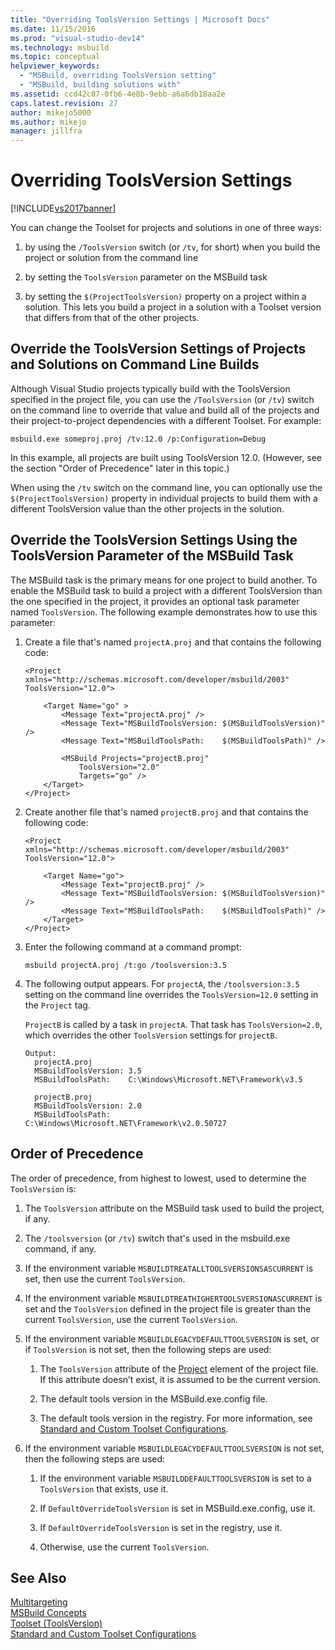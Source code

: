 ```yaml
---
title: "Overriding ToolsVersion Settings | Microsoft Docs"
ms.date: 11/15/2016
ms.prod: "visual-studio-dev14"
ms.technology: msbuild
ms.topic: conceptual
helpviewer_keywords: 
  - "MSBuild, overriding ToolsVersion setting"
  - "MSBuild, building solutions with"
ms.assetid: ccd42c07-0fb6-4e8b-9ebb-a6a6db18aa2e
caps.latest.revision: 27
author: mikejo5000
ms.author: mikejo
manager: jillfra
---
```

# Overriding ToolsVersion Settings
[!INCLUDE[vs2017banner](../includes/vs2017banner.md)]

  
You can change the Toolset for projects and solutions in one of three ways:  
  
1.  by using the `/ToolsVersion` switch (or `/tv`, for short) when you build the project or solution from the command line  
  
2.  by setting the `ToolsVersion` parameter on the MSBuild task  
  
3.  by setting the `$(ProjectToolsVersion)` property on a project within a solution. This lets you build a project in a solution with a Toolset version that differs from that of the other projects.  
  
## Override the ToolsVersion Settings of Projects and Solutions on Command Line Builds  
 Although Visual Studio projects typically build with the ToolsVersion specified in the project file, you can use the `/ToolsVersion` (or `/tv`) switch on the command line to override that value and build all of the projects and their project-to-project dependencies with a different Toolset. For example:  
  
```  
msbuild.exe someproj.proj /tv:12.0 /p:Configuration=Debug  
```  
  
 In this example, all projects are built using ToolsVersion 12.0. (However, see the section "Order of Precedence" later in this topic.)  
  
 When using the `/tv` switch on the command line, you can optionally use the `$(ProjectToolsVersion)` property in individual projects to build them with a different ToolsVersion value than the other projects in the solution.  
  
## Override the ToolsVersion Settings Using the ToolsVersion Parameter of the MSBuild Task  
 The MSBuild task is the primary means for one project to build another. To enable the MSBuild task to build a project with a different ToolsVersion than the one specified in the project, it provides an optional task parameter named `ToolsVersion`. The following example demonstrates how to use this parameter:  
  
1.  Create a file that's named `projectA.proj` and that contains the following code:  
  
    ```  
    <Project xmlns="http://schemas.microsoft.com/developer/msbuild/2003"  
    ToolsVersion="12.0">  
  
        <Target Name="go" >   
            <Message Text="projectA.proj" />  
            <Message Text="MSBuildToolsVersion: $(MSBuildToolsVersion)" />  
            <Message Text="MSBuildToolsPath:    $(MSBuildToolsPath)" />  
  
            <MSBuild Projects="projectB.proj"  
                ToolsVersion="2.0"  
                Targets="go" />  
        </Target>  
    </Project>  
    ```  
  
2.  Create another file that's named `projectB.proj` and that contains the following code:  
  
    ```  
    <Project xmlns="http://schemas.microsoft.com/developer/msbuild/2003"  
    ToolsVersion="12.0">  
  
        <Target Name="go">  
            <Message Text="projectB.proj" />  
            <Message Text="MSBuildToolsVersion: $(MSBuildToolsVersion)" />  
            <Message Text="MSBuildToolsPath:    $(MSBuildToolsPath)" />  
        </Target>  
    </Project>  
    ```  
  
3.  Enter the following command at a command prompt:  
  
    ```  
    msbuild projectA.proj /t:go /toolsversion:3.5  
    ```  
  
4.  The following output appears. For `projectA`, the `/toolsversion:3.5` setting on the command line overrides the `ToolsVersion=12.0` setting in the `Project` tag.  
  
     `ProjectB` is called by a task in `projectA`. That task has `ToolsVersion=2.0`, which overrides the other `ToolsVersion` settings for `projectB`.  
  
    ```  
    Output:  
      projectA.proj  
      MSBuildToolsVersion: 3.5  
      MSBuildToolsPath:    C:\Windows\Microsoft.NET\Framework\v3.5  
  
      projectB.proj  
      MSBuildToolsVersion: 2.0  
      MSBuildToolsPath:    C:\Windows\Microsoft.NET\Framework\v2.0.50727  
    ```  
  
## Order of Precedence  
 The order of precedence, from highest to lowest, used to determine the `ToolsVersion` is:  
  
1.  The `ToolsVersion` attribute on the MSBuild task used to build the project, if any.  
  
2.  The `/toolsversion` (or `/tv`) switch that's used in the msbuild.exe command, if any.  
  
3.  If the environment variable `MSBUILDTREATALLTOOLSVERSIONSASCURRENT` is set, then use the current `ToolsVersion`.  
  
4.  If the environment variable `MSBUILDTREATHIGHERTOOLSVERSIONASCURRENT` is set and the `ToolsVersion` defined in the project file is greater than the current `ToolsVersion`, use the current `ToolsVersion`.  
  
5.  If the environment variable `MSBUILDLEGACYDEFAULTTOOLSVERSION` is set, or if `ToolsVersion` is not set, then the following steps are used:  
  
    1.  The `ToolsVersion` attribute of the [Project](../msbuild/project-element-msbuild.md) element of the project file. If this attribute doesn’t exist, it is assumed to be the current version.  
  
    2.  The default tools version in the MSBuild.exe.config file.  
  
    3.  The default tools version in the registry. For more information, see [Standard and Custom Toolset Configurations](../msbuild/standard-and-custom-toolset-configurations.md).  
  
6.  If the environment variable `MSBUILDLEGACYDEFAULTTOOLSVERSION` is not set, then the following steps are used:  
  
    1.  If the environment variable `MSBUILDDEFAULTTOOLSVERSION` is set to a `ToolsVersion` that exists, use it.  
  
    2.  If `DefaultOverrideToolsVersion` is set in MSBuild.exe.config, use it.  
  
    3.  If `DefaultOverrideToolsVersion` is set in the registry, use it.  
  
    4.  Otherwise, use the current `ToolsVersion`.  
  
## See Also  
 [Multitargeting](../msbuild/msbuild-multitargeting-overview.md)   
 [MSBuild Concepts](../msbuild/msbuild-concepts.md)   
 [Toolset (ToolsVersion)](../msbuild/msbuild-toolset-toolsversion.md)   
 [Standard and Custom Toolset Configurations](../msbuild/standard-and-custom-toolset-configurations.md)
